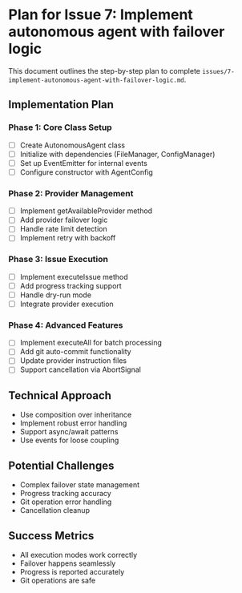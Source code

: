 # Plan for Issue 7: Implement autonomous agent with failover logic

This document outlines the step-by-step plan to complete `issues/7-implement-autonomous-agent-with-failover-logic.md`.

## Implementation Plan

### Phase 1: Core Class Setup
- [ ] Create AutonomousAgent class
- [ ] Initialize with dependencies (FileManager, ConfigManager)
- [ ] Set up EventEmitter for internal events
- [ ] Configure constructor with AgentConfig

### Phase 2: Provider Management
- [ ] Implement getAvailableProvider method
- [ ] Add provider failover logic
- [ ] Handle rate limit detection
- [ ] Implement retry with backoff

### Phase 3: Issue Execution
- [ ] Implement executeIssue method
- [ ] Add progress tracking support
- [ ] Handle dry-run mode
- [ ] Integrate provider execution

### Phase 4: Advanced Features
- [ ] Implement executeAll for batch processing
- [ ] Add git auto-commit functionality
- [ ] Update provider instruction files
- [ ] Support cancellation via AbortSignal

## Technical Approach
- Use composition over inheritance
- Implement robust error handling
- Support async/await patterns
- Use events for loose coupling

## Potential Challenges
- Complex failover state management
- Progress tracking accuracy
- Git operation error handling
- Cancellation cleanup

## Success Metrics
- All execution modes work correctly
- Failover happens seamlessly
- Progress is reported accurately
- Git operations are safe